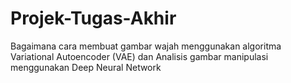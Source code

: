 # Projek-Tugas-Akhir
Bagaimana cara membuat gambar wajah menggunakan algoritma Variational Autoencoder (VAE) dan Analisis gambar manipulasi menggunakan Deep Neural Network
